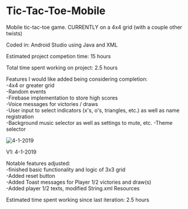 # Tic-Tac-Toe-Mobile
Mobile tic-tac-toe game. CURRENTLY on a 4x4 grid (with a couple other twists)

Coded in: Android Studio using Java and XML

Estimated project competion time: 15 hours  

Total time spent working on project: 2.5 hours

Features I would like added being considering completion:  
-4x4 or greater grid  
-Random events  
-Firebase implementation to store high scores  
-Voice messages for victories / draws  
-User input to select indicators (x's, o's, triangles, etc.) as well as name registration  
-Background music selector as well as settings to mute, etc.
-Theme selector

![4-1-2019](https://user-images.githubusercontent.com/14877762/55365788-b59a5d00-549a-11e9-8806-ab65d3d2f79f.png)

V1: 4-1-2019

Notable features adjusted:  
-finished basic functionality and logic of 3x3 grid  
-Added reset button  
-Added Toast messages for Player 1/2 victories and draw(s)  
-Added player 1/2 texts, modified String.xml Resources  

Estimated time spent working since last iteration: 2.5 hours
